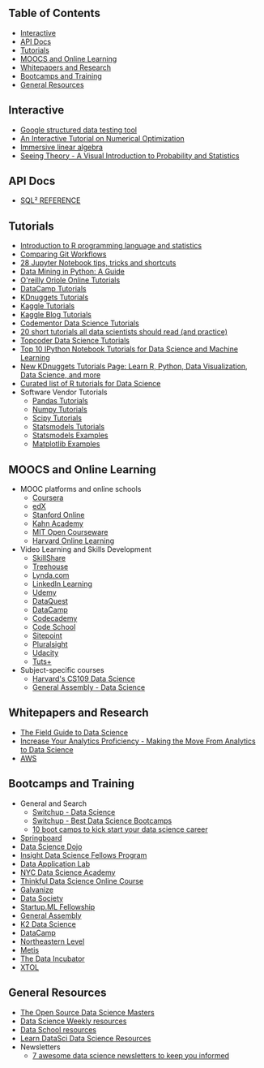 ## Table of Contents
- <a href="#interactive">Interactive</a>
- <a href="#apidocs">API Docs</a>
- <a href="#tutorials">Tutorials</a>
- <a href="#moocs">MOOCS and Online Learning</a>
- <a href="#whitepapers">Whitepapers and Research</a>
- <a href="#bootcamps">Bootcamps and Training</a>
- <a href="#resources">General Resources</a>

<h2><a name="interactive">Interactive</a></h2>

- [Google structured data testing tool](https://search.google.com/structured-data/testing-tool/u/0/)
- [An Interactive Tutorial on Numerical Optimization](http://www.benfrederickson.com/numerical-optimization/)
- [Immersive linear algebra](http://immersivemath.com/ila/index.html)
- [Seeing Theory - A Visual Introduction to Probability and Statistics](http://students.brown.edu/seeing-theory)

<h2><a name="apidocs">API Docs</a></h2>

- [SQL² REFERENCE](http://quasar-analytics.org/docs/sqlreference/)

<h2><a name="tutorials">Tutorials</a></h2>

- [Introduction to R programming language and statistics](http://en.bricebottegal.com/introduction-to-r-programming-language-and-statistics/)
- [Comparing Git Workflows](https://www.atlassian.com/git/tutorials/comparing-workflows/)
- [28 Jupyter Notebook tips, tricks and shortcuts](https://www.dataquest.io/blog/jupyter-notebook-tips-tricks-shortcuts/)
- [Data Mining in Python: A Guide](https://www.springboard.com/blog/data-mining-python-tutorial/)
- [O'reilly Oriole Online Tutorials](https://www.safaribooksonline.com/oriole)
- [DataCamp Tutorials](https://www.datacamp.com/community/tutorials)
- [KDnuggets Tutorials](http://www.kdnuggets.com/tutorials/index.html)
- [Kaggle Tutorials](https://www.kaggle.com/wiki/Tutorials)
- [Kaggle Blog Tutorials](http://blog.kaggle.com/category/tutorials/)
- [Codementor Data Science Tutorials](https://www.codementor.io/data-science/tutorial)
- [20 short tutorials all data scientists should read (and practice)](http://www.datasciencecentral.com/profiles/blogs/17-short-tutorials-all-data-scientists-should-read-and-practice)
- [Topcoder Data Science Tutorials](https://www.topcoder.com/community/data-science/data-science-tutorials/)
- [Top 10 IPython Notebook Tutorials for Data Science and Machine Learning](http://www.kdnuggets.com/2016/04/top-10-ipython-nb-tutorials.html)
- [New KDnuggets Tutorials Page: Learn R, Python, Data Visualization, Data Science, and more](http://www.kdnuggets.com/2016/03/new-tutorials-section-r-python-data-visualization-data-science.html)
- [Curated list of R tutorials for Data Science](https://www.r-bloggers.com/curated-list-of-r-tutorials-for-data-science/)
- Software Vendor Tutorials
    + [Pandas Tutorials](http://pandas.pydata.org/pandas-docs/stable/tutorials.html)
    + [Numpy Tutorials](https://docs.scipy.org/doc/numpy-dev/user/quickstart.html)
    + [Scipy Tutorials](https://docs.scipy.org/doc/scipy/reference/tutorial/index.html)
    + [Statsmodels Tutorials](http://statsmodels.sourceforge.net/stable/examples/index.html)
    + [Statsmodels Examples](http://statsmodels.sourceforge.net/devel/examples/)
    + [Matplotlib Examples](http://matplotlib.org/examples/index.html)

<h2><a name="moocs">MOOCS and Online Learning</a></h2>

- MOOC platforms and online schools
    + [Coursera](https://www.coursera.org/)
    + [edX](https://www.edx.org/)
    + [Stanford Online](http://online.stanford.edu/courses)
    + [Kahn Academy](https://www.khanacademy.org/)
    + [MIT Open Courseware](https://ocw.mit.edu/index.htm)
    + [Harvard Online Learning](http://online-learning.harvard.edu/)
- Video Learning and Skills Development
    + [SkillShare](https://www.skillshare.com/)
    + [Treehouse](https://teamtreehouse.com/)
    + [Lynda.com](https://www.lynda.com/)
    + [LinkedIn Learning](https://www.linkedin.com/learning/)
    + [Udemy](https://www.udemy.com/courses/)
    + [DataQuest](https://www.dataquest.io/)
    + [DataCamp](https://www.datacamp.com/)
    + [Codecademy](https://www.codecademy.com/)
    + [Code School](https://www.codeschool.com/)
    + [Sitepoint](https://www.sitepoint.com)
    + [Pluralsight](https://www.pluralsight.com/)
    + [Udacity](https://www.udacity.com/)
    + [Tuts+](https://tutsplus.com/)
- Subject-specific courses
    + [Harvard's CS109 Data Science](http://cs109.github.io/2015/)
    + [General Assembly - Data Science](https://generalassemb.ly/education/data-science)

<h2><a name="whitepapers">Whitepapers and Research</a></h2>

- [The Field Guide to Data Science](https://www.boozallen.com/content/dam/boozallen/documents/2015/12/2015-FIeld-Guide-To-Data-Science.pdf)
- [Increase Your Analytics Proficiency - Making the Move From Analytics to Data Science](http://www.actian.com/wp-content/uploads/2014/07/Neil-Raden-White-Paper4.pdf)
- [AWS](https://aws.amazon.com/whitepapers/)

<h2><a name="bootcamps">Bootcamps and Training</a></h2>

- General and Search
    + [Switchup - Data Science](https://www.switchup.org/data-science-bootcamps-and-courses)
    + [Switchup - Best Data Science Bootcamps](https://www.switchup.org/research/best-data-science-bootcamps)
    + [10 boot camps to kick start your data science career](http://www.cio.com/article/3051124/careers-staffing/10-boot-camps-to-kick-start-your-data-science-career.html)
- [Springboard](https://www.springboard.com/)
- [Data Science Dojo](https://datasciencedojo.com)
- [Insight Data Science Fellows Program](http://insightdatascience.com/)
- [Data Application Lab](http://www.dataapplab.com/)
- [NYC Data Science Academy](http://nycdatascience.com/data-science-bootcamp/)
- [Thinkful Data Science Online Course](https://www.thinkful.com/courses/learn-data-science-online/)
- [Galvanize](http://www.galvanize.com/courses/data-science/)
- [Data Society](http://datasociety.co/)
- [Startup.ML Fellowship](https://startup.ml/fellowship/)
- [General Assembly](https://generalassemb.ly/)
- [K2 Data Science](http://www.k2datascience.com/#!/)
- [DataCamp](https://www.datacamp.com/)
- [Northeastern Level](http://www.leveledu.com/)
- [Metis](http://www.thisismetis.com/)
- [The Data Incubator](https://www.thedataincubator.com/)
- [XTOL](http://www.xtolcorp.com/)

<h2><a name="resources">General Resources</a></h2>

- [The Open Source Data Science Masters](http://datasciencemasters.org/)
- [Data Science Weekly resources](https://www.datascienceweekly.org/data-science-resources)
- [Data School resources](http://www.dataschool.io/resources/)
- [Learn DataSci Data Science Resources](http://www.learndatasci.com/data-science-resources/)
- Newsletters
    + [7 awesome data science newsletters to keep you informed](http://www.dataquest.io/blog/data-science-newsletters/)
